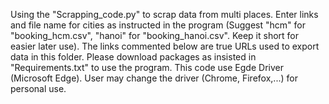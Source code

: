 Using the "Scrapping_code.py" to scrap data from multi places. 
Enter links and file name for cities as instructed in the program 
(Suggest "hcm" for "booking_hcm.csv", "hanoi" for "booking_hanoi.csv". Keep it short for easier later use).
The links commented below are true URLs used to export data in this folder.
Please download packages as insisted in "Requirements.txt" to use the program.
This code use Egde Driver (Microsoft Edge). User may change the driver (Chrome, Firefox,...) for personal use.
